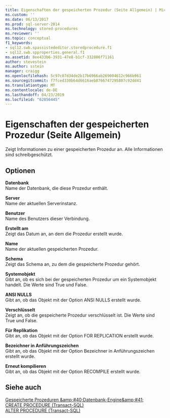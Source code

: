 ```yaml
---
title: Eigenschaften der gespeicherten Prozedur (Seite Allgemein) | Microsoft Dokumentation
ms.custom: ''
ms.date: 06/13/2017
ms.prod: sql-server-2014
ms.technology: stored-procedures
ms.reviewer: ''
ms.topic: conceptual
f1_keywords:
- sql12.swb.spassistededitor.storedprocedure.f1
- sql12.swb.spproperties.general.f1
ms.assetid: 8ee433b6-3931-47e8-b1cf-332806f71161
author: stevestein
ms.author: sstein
manager: craigg
ms.openlocfilehash: 5c97c07d34de2b17b6966ab269004612c966b961
ms.sourcegitcommit: f7fced330b64d6616aeb8766747295807c92dd41
ms.translationtype: MT
ms.contentlocale: de-DE
ms.lasthandoff: 04/23/2019
ms.locfileid: "62856445"
---
```

# <a name="stored-procedure-properties-general-page"></a>Eigenschaften der gespeicherten Prozedur (Seite Allgemein)
  Zeigt Informationen zu einer gespeicherten Prozedur an. Alle Informationen sind schreibgeschützt.  
  
## <a name="options"></a>Optionen  
 **Datenbank**  
 Name der Datenbank, die diese Prozedur enthält.  
  
 **Server**  
 Name der aktuellen Serverinstanz.  
  
 **Benutzer**  
 Name des Benutzers dieser Verbindung.  
  
 **Erstellt am**  
 Zeigt das Datum an, an dem die Prozedur erstellt wurde.  
  
 **Name**  
 Name der aktuellen gespeicherten Prozedur.  
  
 **Schema**  
 Zeigt das Schema an, zu dem die gespeicherte Prozedur gehört.  
  
 **Systemobjekt**  
 Gibt an, ob es sich bei der gespeicherten Prozedur um ein Systemobjekt handelt. Die Werte sind True und False.  
  
 **ANSI NULLS**  
 Gibt an, ob das Objekt mit der Option ANSI NULLS erstellt wurde.  
  
 **Verschlüsselt**  
 Zeigt an, ob die gespeicherte Prozedur verschlüsselt ist. Die Werte sind True und False.  
  
 **Für Replikation**  
 Gibt an, ob das Objekt mit der Option FOR REPLICATION erstellt wurde.  
  
 **Bezeichner in Anführungszeichen**  
 Gibt an, ob das Objekt mit der Option Bezeichner in Anführungszeichen erstellt wurde.  
  
 **Erneut kompilieren**  
 Gibt an, ob das Objekt mit der Option RECOMPILE erstellt wurde.  
  
## <a name="see-also"></a>Siehe auch  
 [Gespeicherte Prozeduren &amp;amp;#40;Datenbank-Engine&amp;amp;#41;](stored-procedures-database-engine.md)   
 [CREATE PROCEDURE &#40;Transact-SQL&#41;](/sql/t-sql/statements/create-procedure-transact-sql)   
 [ALTER PROCEDURE &#40;Transact-SQL&#41;](/sql/t-sql/statements/alter-procedure-transact-sql)  
  
  
